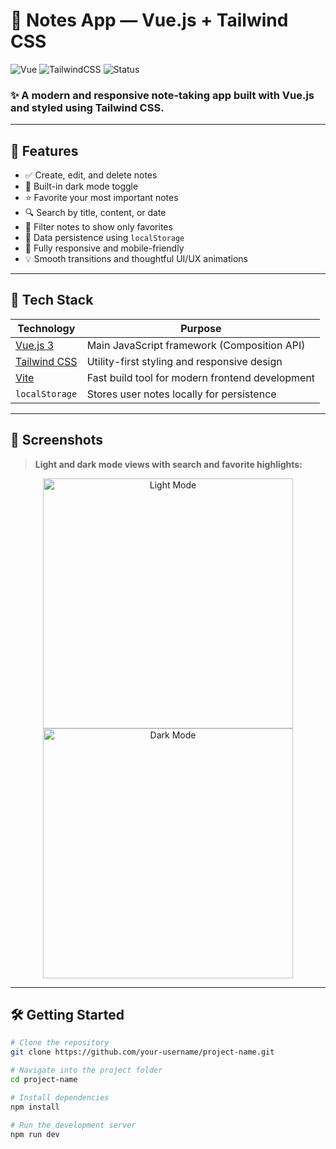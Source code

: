 # 📝 Notes App — Vue.js + Tailwind CSS

![Vue](https://img.shields.io/badge/Vue.js-3.x-%2335495e?logo=vue.js&style=flat&logoColor=42b883)
![TailwindCSS](https://img.shields.io/badge/TailwindCSS-3.x-%2306B6D4?logo=tailwindcss&style=flat)
![Status](https://img.shields.io/badge/Status-In%20Progress-yellow)

### ✨ A modern and responsive note-taking app built with Vue.js and styled using Tailwind CSS.

---

## 🚀 Features

- ✅ Create, edit, and delete notes
- 🌙 Built-in dark mode toggle
- ⭐ Favorite your most important notes
- 🔍 Search by title, content, or date
- 📁 Filter notes to show only favorites
- 💾 Data persistence using `localStorage`
- 📱 Fully responsive and mobile-friendly
- 💡 Smooth transitions and thoughtful UI/UX animations

---

## 🧪 Tech Stack

| Technology         | Purpose                                               |
|--------------------|--------------------------------------------------------|
| [Vue.js 3](https://vuejs.org/)         | Main JavaScript framework (Composition API)     |
| [Tailwind CSS](https://tailwindcss.com/) | Utility-first styling and responsive design     |
| [Vite](https://vitejs.dev/)            | Fast build tool for modern frontend development |
| `localStorage`     | Stores user notes locally for persistence             |

---

## 📸 Screenshots

> **Light and dark mode views with search and favorite highlights:**

<p align="center">
  <img src="https://placehold.co/800x400?text=Light+Mode+Screenshot" alt="Light Mode" width="400"/>
  <img src="https://placehold.co/800x400?text=Dark+Mode+Screenshot" alt="Dark Mode" width="400"/>
</p>

---

## 🛠 Getting Started

```bash
# Clone the repository
git clone https://github.com/your-username/project-name.git

# Navigate into the project folder
cd project-name

# Install dependencies
npm install

# Run the development server
npm run dev
